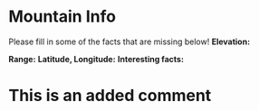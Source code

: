# Mountain Info
Please fill in some of the facts that are missing below!
**Elevation:**

**Range:**
**Latitude, Longitude:**
**Interesting facts:**
# This is an added comment
